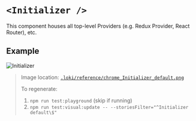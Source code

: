 # `<Initializer />`

This component houses all top-level Providers (e.g. Redux Provider, React Router), etc.

## Example

![Initializer](../../../.loki/reference/chrome_Initializer_default.png)

> Image location: [`.loki/reference/chrome_Initializer_default.png`](../../../.loki/reference/chrome_Initializer_default.png)
> 
> To regenerate: 
> 1. `npm run test:playground` (skip if running)
> 1. `npm run test:visual:update -- --storiesFilter="^Initializer default\$"`